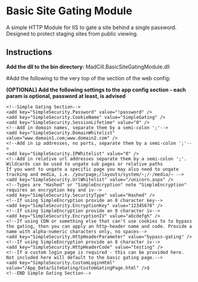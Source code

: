 # Basic Site Gating Module
A simple HTTP Module for IIS to gate a site behind a single password. Designed to protect staging sites from public viewing.

## Instructions
**Add the dll to the bin directory:**
MadCill.BasicSiteGatingModule.dll

#Add the following to the very top of the <webServer><modules> section of the web config: 
<add type="MadCill.BasicSiteGatingModule.SimpleGatingModule, MadCill.BasicSiteGatingModule" name="SimpleSecurityControl" />

**(OPTIONAL) Add the following settings to the app config section - each param is optional, password at least, is advised**

    <!--Simple Gating Section-->
    <add key="SimpleSecurity.Password" value="!password" />
    <add key="SimpleSecurity.CookieName" value="SimpleGating" />
    <add key="SimpleSecurity.SessionLifetime" value="0" />
	<!--Add in domain names, separate them by a semi-colon ';'-->
    <add key="SimpleSecurity.DomainWhitelist" value="www.domain1.com;www.domain2.com" />
    <!--Add in ip addresses, no ports, separate them by a semi-colon ';'-->
    <add key="SimpleSecurity.IPWhitelist" value="0" />
    <!--Add in relative url addresses separate them by a semi-colon ';'. Wildcards can be used to ungate sub pages or relative paths
    If you want to ungate a specific page you may also need to ungate tracking and media, i.e. /yourpage;/layouts/system/~;/-/media/~ -->
    <add key="SimpleSecurity.UrlWhitelist" value="/unicorn.aspx" />
    <!--Types are "Hashed" or "SimpleEncryption" note "SimpleEncryption" requires an encryption key and iv-->
    <add key="SimpleSecurity.SecurityType" value="Hashed" />
    <!--If using SimpleEncryption provide an 8 character key-->
    <add key="SimpleSecurity.EncryptionKey" value="12345678" />
    <!--If using SimpleEncryption provide an 8 character iv-->
    <add key="SimpleSecurity.EncryptionIV" value="abcdefgh" />
    <!--If using CDN or something else that can't use cookies to to bypass the gating, then you can apply an http-header name and code. Provide a name with alpha-numeric characters only, no spaces-->
    <add key="SimpleSecurity.HttpHeaderParameter" value="bypass-gating" />
    <!--If using SimpleEncryption provide an 8 character iv-->
    <add key="SimpleSecurity.HttpHeaderCode" value="testing" />
    <!--If a custom login page is required - this can be provided here. Not included here will default to the basic gating page.-->
    <add key="SimpleSecurity.CustomLoginHtml" value="/App_Data/SiteGating/CustomGatingPage.html" />$
    <!--END Simple Gating Section-->
